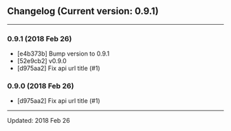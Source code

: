 ## Changelog (Current version: 0.9.1)

-----------------

### 0.9.1 (2018 Feb 26)

* [e4b373b] Bump version to 0.9.1
* [52e9cb2] v0.9.0
* [d975aa2] Fix api url title (#1)

### 0.9.0 (2018 Feb 26)

* [d975aa2] Fix api url title (#1)

-----------------

Updated: 2018 Feb 26